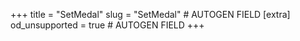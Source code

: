 +++
title = "SetMedal"
slug = "SetMedal" # AUTOGEN FIELD
[extra]
od_unsupported = true # AUTOGEN FIELD
+++